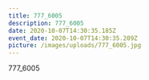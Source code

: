 ```yaml
---
title: 777_6005
description: 777_6005
date: 2020-10-07T14:30:35.185Z
event_date: 2020-10-07T14:30:35.209Z
picture: /images/uploads/777_6005.jpg
---
```

777_6005